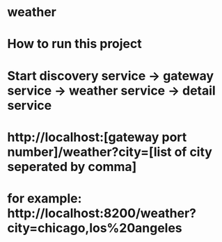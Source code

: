 # weather
# How to run this project
# Start discovery service -> gateway service -> weather service -> detail service

# http://localhost:[gateway port number]/weather?city=[list of city seperated by comma]
# for example: http://localhost:8200/weather?city=chicago,los%20angeles
